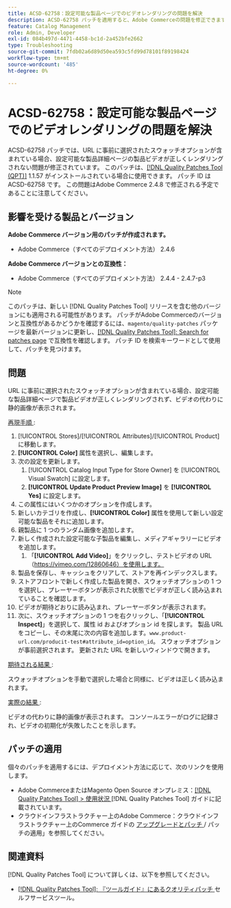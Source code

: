 ```yaml
---
title: ACSD-62758：設定可能な製品ページでのビデオレンダリングの問題を解決
description: ACSD-62758 パッチを適用すると、Adobe Commerceの問題を修正できます。この問題では、事前に選択されたスウォッチオプションが URL に含まれている場合、設定可能な製品詳細ページの製品ビデオが正しくレンダリングされません。
feature: Catalog Management
role: Admin, Developer
exl-id: 084b497d-4471-4458-bc1d-2a452bfe2662
type: Troubleshooting
source-git-commit: 7fdb02a6d89d50ea593c5fd99d78101f89198424
workflow-type: tm+mt
source-wordcount: '485'
ht-degree: 0%

---
```


# ACSD-62758：設定可能な製品ページでのビデオレンダリングの問題を解決

ACSD-62758 パッチでは、URL に事前に選択されたスウォッチオプションが含まれている場合、設定可能な製品詳細ページの製品ビデオが正しくレンダリングされない問題が修正されています。 このパッチは、[[!DNL Quality Patches Tool (QPT)]](/help/tools/quality-patches-tool/quality-patches-tool-to-self-serve-quality-patches.md) 1.1.57 がインストールされている場合に使用できます。 パッチ ID は ACSD-62758 です。 この問題はAdobe Commerce 2.4.8 で修正される予定であることに注意してください。

## 影響を受ける製品とバージョン

**Adobe Commerce バージョン用のパッチが作成されます。**

* Adobe Commerce（すべてのデプロイメント方法） 2.4.6

**Adobe Commerce バージョンとの互換性：**

* Adobe Commerce（すべてのデプロイメント方法） 2.4.4 - 2.4.7-p3

>[!NOTE]
>
>このパッチは、新しい [!DNL Quality Patches Tool] リリースを含む他のバージョンにも適用される可能性があります。 パッチがAdobe Commerceのバージョンと互換性があるかどうかを確認するには、`magento/quality-patches` パッケージを最新バージョンに更新し、[[!DNL Quality Patches Tool]: Search for patches page](https://experienceleague.adobe.com/tools/commerce-quality-patches/index.html) で互換性を確認します。 パッチ ID を検索キーワードとして使用して、パッチを見つけます。

## 問題

URL に事前に選択されたスウォッチオプションが含まれている場合、設定可能な製品詳細ページで製品ビデオが正しくレンダリングされず、ビデオの代わりに静的画像が表示されます。

<u> 再現手順 </u>:

1. [!UICONTROL Stores]/[!UICONTROL Attributes]/[!UICONTROL Product] に移動します。
1. **[!UICONTROL Color]** 属性を選択し、編集します。
1. 次の設定を更新します。
   1. [!UICONTROL Catalog Input Type for Store Owner] を [!UICONTROL Visual Swatch] に設定します。
   1. **[!UICONTROL Update Product Preview Image]** を **[!UICONTROL Yes]** に設定します。
1. この属性にはいくつかのオプションを作成します。
1. 新しいカテゴリを作成し、**[!UICONTROL Color]** 属性を使用して新しい設定可能な製品をそれに追加します。
1. 親製品に 1 つのランダム画像を追加します。
1. 新しく作成された設定可能な子製品を編集し、メディアギャラリーにビデオを追加します。
   1. 「**[!UICONTROL Add Video]**」をクリックし、テストビデオの URL （https://vimeo.com/12860646）を使用します。
1. 製品を保存し、キャッシュをクリアして、ストアを再インデックスします。
1. ストアフロントで新しく作成した製品を開き、スウォッチオプションの 1 つを選択し、プレーヤーボタンが表示された状態でビデオが正しく読み込まれていることを確認します。
1. ビデオが期待どおりに読み込まれ、プレーヤーボタンが表示されます。
1. 次に、スウォッチオプションの 1 つを右クリックし、「**[!UICONTROL Inspect]**」を選択して、属性 id およびオプション id を探します。 製品 URL をコピーし、その末尾に次の内容を追加します。`www.product-url.com/producit-test#attribute_id=option_id`。 スウォッチオプションが事前選択されます。 更新された URL を新しいウィンドウで開きます。

<u> 期待される結果 </u>:

スウォッチオプションを手動で選択した場合と同様に、ビデオは正しく読み込まれます。

<u> 実際の結果 </u>:

ビデオの代わりに静的画像が表示されます。 コンソールエラーがログに記録され、ビデオの初期化が失敗したことを示します。

## パッチの適用

個々のパッチを適用するには、デプロイメント方法に応じて、次のリンクを使用します。

* Adobe CommerceまたはMagento Open Source オンプレミス：[[!DNL Quality Patches Tool] > 使用状況 ](/help/tools/quality-patches-tool/usage.md)[!DNL Quality Patches Tool] ガイドに記載されています。
* クラウドインフラストラクチャー上のAdobe Commerce：クラウドインフラストラクチャー上のCommerce ガイドの [ アップグレードとパッチ ](https://experienceleague.adobe.com/docs/commerce-cloud-service/user-guide/develop/upgrade/apply-patches.html)/ パッチの適用」を参照してください。


## 関連資料

[!DNL Quality Patches Tool] について詳しくは、以下を参照してください。

* [[!DNL Quality Patches Tool]: 『ツールガイド』にあるクオリティパッチ ](/help/tools/quality-patches-tool/quality-patches-tool-to-self-serve-quality-patches.md) セルフサービスツール。

